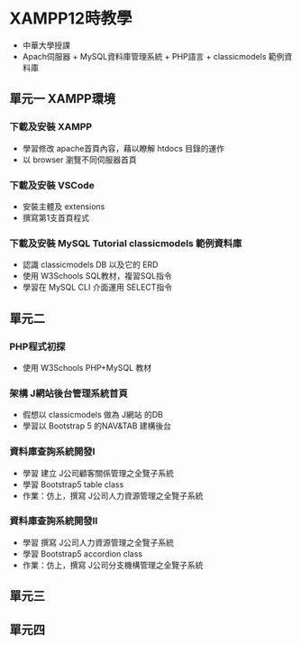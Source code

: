 # XAMPP12時教學
* 中華大學授課
* Apach伺服器 + MySQL資料庫管理系統 + PHP語言 + classicmodels 範例資料庫

## 單元一 XAMPP環境
### 下載及安裝 XAMPP
* 學習修改 apache首頁內容，藉以瞭解 htdocs 目錄的運作
* 以 browser 瀏覽不同伺服器首頁
### 下載及安裝 VSCode
* 安裝主體及 extensions
* 撰寫第1支首頁程式
### 下載及安裝 MySQL Tutorial classicmodels 範例資料庫
* 認識 classicmodels DB 以及它的 ERD
* 使用 W3Schools SQL教材，複習SQL指令
* 學習在 MySQL CLI 介面運用 SELECT指令

## 單元二
### PHP程式初探
* 使用 W3Schools PHP+MySQL 教材
### 架構 J網站後台管理系統首頁
* 假想以 classicmodels 做為 J網站 的DB
* 學習以 Bootstrap 5 的NAV&TAB 建構後台
### 資料庫查詢系統開發I
* 學習 建立 J公司顧客關係管理之全覽子系統
* 學習 Bootstrap5 table class
* 作業：仿上，撰寫 J公司人力資源管理之全覽子系統
### 資料庫查詢系統開發II
* 學習 撰寫 J公司人力資源管理之全覽子系統
* 學習 Bootstrap5 accordion class
* 作業：仿上，撰寫 J公司分支機構管理之全覽子系統

## 單元三


## 單元四

